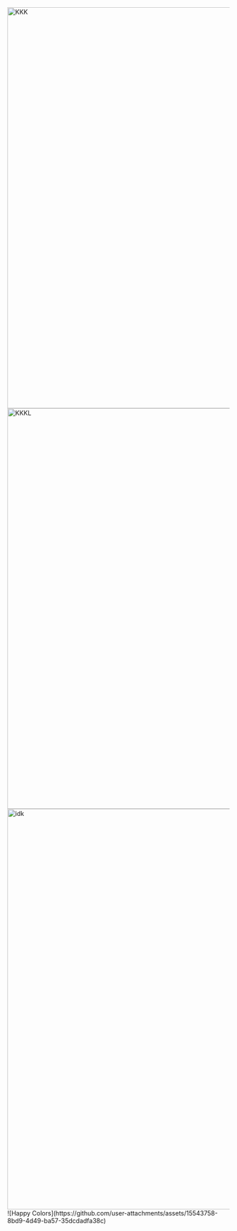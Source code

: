 <img width="909" alt="KKK" src="https://github.com/user-attachments/assets/598d9da7-164d-43d6-93df-49186b221d72" />
<img width="908" alt="KKKL" src="https://github.com/user-attachments/assets/d69a4e80-21ff-40ec-b12a-554403876abe" />
<img width="908" alt="idk" src="https://github.com/user-attachments/assets/9439831f-c17f-4271-a3e8-c076554a6b52" />
![Happy Colors](https://github.com/user-attachments/assets/15543758-8bd9-4d49-ba57-35dcdadfa38c)





















